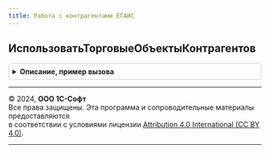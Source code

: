 ```yaml
---
title: Работа с контрагентами ЕГАИС
---
```



## ИспользоватьТорговыеОбъектыКонтрагентов
<details style="margin: 1em 0; padding: 0.5em; border: 1px solid #ccc; border-radius: 6px;">

<summary style="font-weight: bold; cursor: pointer;">Описание, пример вызова</summary>

```bsl

// Возвращает признак использования торговых объектов для контрагентов.
//
// Возвращаемое значение:
//  Булево - признак использования торговых объектов.
//
Функция ИспользоватьТорговыеОбъектыКонтрагентов() Экспорт
```

Пример вызова
```bsl
Результат = РаботаСКонтрагентамиЕГАИС.ИспользоватьТорговыеОбъектыКонтрагентов() 
```
</details>

---

© 2024, **ООО 1С-Софт**  
Все права защищены. Эта программа и сопроводительные материалы предоставляются  
в соответствии с условиями лицензии [Attribution 4.0 International (CC BY 4.0)](https://creativecommons.org/licenses/by/4.0/legalcode).

---
